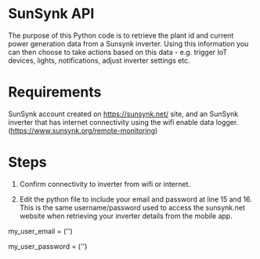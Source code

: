# SunSynk API 
The purpose of this Python code is to retrieve the plant id and current power generation data from a Sunsynk inverter. Using this information you can then choose to take actions based on this data - e.g. trigger IoT devices, lights, notifications, adjust inverter settings etc.

# Requirements
SunSynk account created on https://sunsynk.net/ site, and an SunSynk inverter that has internet connectivity using the wifi enable data logger. (https://www.sunsynk.org/remote-monitoring)

# Steps
1) Confirm connectivity to inverter from wifi or internet.

3) Edit the python file to include your email and password at line 15 and 16. This is the same username/password used to access the sunsynk.net website when retrieving your inverter details from the mobile app.

my_user_email = ('<ENTER YOUR EMAIL ADDRESS>')
  
my_user_password = ('<ENTER YOUR PASSWORD>')
